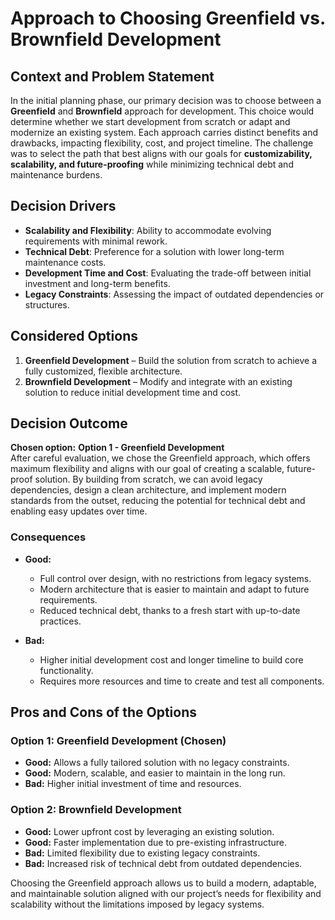 # Approach to Choosing Greenfield vs. Brownfield Development

## Context and Problem Statement  
In the initial planning phase, our primary decision was to choose between a **Greenfield** and **Brownfield** approach for development. This choice would determine whether we start development from scratch or adapt and modernize an existing system. Each approach carries distinct benefits and drawbacks, impacting flexibility, cost, and project timeline. The challenge was to select the path that best aligns with our goals for **customizability, scalability, and future-proofing** while minimizing technical debt and maintenance burdens.

## Decision Drivers  
* **Scalability and Flexibility**: Ability to accommodate evolving requirements with minimal rework.  
* **Technical Debt**: Preference for a solution with lower long-term maintenance costs.  
* **Development Time and Cost**: Evaluating the trade-off between initial investment and long-term benefits.  
* **Legacy Constraints**: Assessing the impact of outdated dependencies or structures.

## Considered Options  
1. **Greenfield Development** – Build the solution from scratch to achieve a fully customized, flexible architecture.
2. **Brownfield Development** – Modify and integrate with an existing solution to reduce initial development time and cost.

## Decision Outcome  
**Chosen option:** **Option 1 - Greenfield Development**  
After careful evaluation, we chose the Greenfield approach, which offers maximum flexibility and aligns with our goal of creating a scalable, future-proof solution. By building from scratch, we can avoid legacy dependencies, design a clean architecture, and implement modern standards from the outset, reducing the potential for technical debt and enabling easy updates over time.

### Consequences  
- **Good:**  
   * Full control over design, with no restrictions from legacy systems.  
   * Modern architecture that is easier to maintain and adapt to future requirements.  
   * Reduced technical debt, thanks to a fresh start with up-to-date practices.  

- **Bad:**  
   * Higher initial development cost and longer timeline to build core functionality.  
   * Requires more resources and time to create and test all components.

## Pros and Cons of the Options  

### Option 1: Greenfield Development (Chosen)  
- **Good:** Allows a fully tailored solution with no legacy constraints.  
- **Good:** Modern, scalable, and easier to maintain in the long run.  
- **Bad:** Higher initial investment of time and resources.

### Option 2: Brownfield Development  
- **Good:** Lower upfront cost by leveraging an existing solution.  
- **Good:** Faster implementation due to pre-existing infrastructure.  
- **Bad:** Limited flexibility due to existing legacy constraints.  
- **Bad:** Increased risk of technical debt from outdated dependencies.

Choosing the Greenfield approach allows us to build a modern, adaptable, and maintainable solution aligned with our project’s needs for flexibility and scalability without the limitations imposed by legacy systems.
